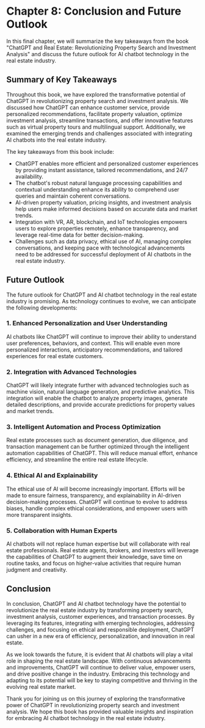 Chapter 8: Conclusion and Future Outlook
========================================

In this final chapter, we will summarize the key takeaways from the book "ChatGPT and Real Estate: Revolutionizing Property Search and Investment Analysis" and discuss the future outlook for AI chatbot technology in the real estate industry.

Summary of Key Takeaways
------------------------

Throughout this book, we have explored the transformative potential of ChatGPT in revolutionizing property search and investment analysis. We discussed how ChatGPT can enhance customer service, provide personalized recommendations, facilitate property valuation, optimize investment analysis, streamline transactions, and offer innovative features such as virtual property tours and multilingual support. Additionally, we examined the emerging trends and challenges associated with integrating AI chatbots into the real estate industry.

The key takeaways from this book include:

* ChatGPT enables more efficient and personalized customer experiences by providing instant assistance, tailored recommendations, and 24/7 availability.
* The chatbot's robust natural language processing capabilities and contextual understanding enhance its ability to comprehend user queries and maintain coherent conversations.
* AI-driven property valuation, pricing insights, and investment analysis help users make informed decisions based on accurate data and market trends.
* Integration with VR, AR, blockchain, and IoT technologies empowers users to explore properties remotely, enhance transparency, and leverage real-time data for better decision-making.
* Challenges such as data privacy, ethical use of AI, managing complex conversations, and keeping pace with technological advancements need to be addressed for successful deployment of AI chatbots in the real estate industry.

Future Outlook
--------------

The future outlook for ChatGPT and AI chatbot technology in the real estate industry is promising. As technology continues to evolve, we can anticipate the following developments:

### 1. Enhanced Personalization and User Understanding

AI chatbots like ChatGPT will continue to improve their ability to understand user preferences, behaviors, and context. This will enable even more personalized interactions, anticipatory recommendations, and tailored experiences for real estate customers.

### 2. Integration with Advanced Technologies

ChatGPT will likely integrate further with advanced technologies such as machine vision, natural language generation, and predictive analytics. This integration will enable the chatbot to analyze property images, generate detailed descriptions, and provide accurate predictions for property values and market trends.

### 3. Intelligent Automation and Process Optimization

Real estate processes such as document generation, due diligence, and transaction management can be further optimized through the intelligent automation capabilities of ChatGPT. This will reduce manual effort, enhance efficiency, and streamline the entire real estate lifecycle.

### 4. Ethical AI and Explainability

The ethical use of AI will become increasingly important. Efforts will be made to ensure fairness, transparency, and explainability in AI-driven decision-making processes. ChatGPT will continue to evolve to address biases, handle complex ethical considerations, and empower users with more transparent insights.

### 5. Collaboration with Human Experts

AI chatbots will not replace human expertise but will collaborate with real estate professionals. Real estate agents, brokers, and investors will leverage the capabilities of ChatGPT to augment their knowledge, save time on routine tasks, and focus on higher-value activities that require human judgment and creativity.

Conclusion
----------

In conclusion, ChatGPT and AI chatbot technology have the potential to revolutionize the real estate industry by transforming property search, investment analysis, customer experiences, and transaction processes. By leveraging its features, integrating with emerging technologies, addressing challenges, and focusing on ethical and responsible deployment, ChatGPT can usher in a new era of efficiency, personalization, and innovation in real estate.

As we look towards the future, it is evident that AI chatbots will play a vital role in shaping the real estate landscape. With continuous advancements and improvements, ChatGPT will continue to deliver value, empower users, and drive positive change in the industry. Embracing this technology and adapting to its potential will be key to staying competitive and thriving in the evolving real estate market.

Thank you for joining us on this journey of exploring the transformative power of ChatGPT in revolutionizing property search and investment analysis. We hope this book has provided valuable insights and inspiration for embracing AI chatbot technology in the real estate industry.

